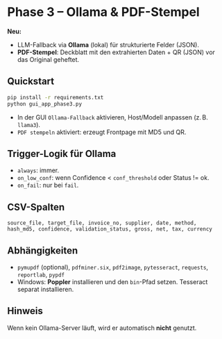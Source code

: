 
# Phase 3 – Ollama & PDF-Stempel

**Neu:** 
- LLM-Fallback via **Ollama** (lokal) für strukturierte Felder (JSON).
- **PDF-Stempel**: Deckblatt mit den extrahierten Daten + QR (JSON) vor das Original geheftet.

## Quickstart
```bash
pip install -r requirements.txt
python gui_app_phase3.py
```
- In der GUI `Ollama-Fallback` aktivieren, Host/Modell anpassen (z. B. `llama3`).
- `PDF stempeln` aktiviert: erzeugt Frontpage mit MD5 und QR.

## Trigger-Logik für Ollama
- `always`: immer.
- `on_low_conf`: wenn Confidence < `conf_threshold` oder Status != ok.
- `on_fail`: nur bei `fail`.

## CSV-Spalten
`source_file, target_file, invoice_no, supplier, date, method, hash_md5, confidence, validation_status, gross, net, tax, currency`

## Abhängigkeiten
- `pymupdf` (optional), `pdfminer.six`, `pdf2image`, `pytesseract`, `requests`, `reportlab`, `pypdf`
- Windows: **Poppler** installieren und den `bin`-Pfad setzen. Tesseract separat installieren.

## Hinweis
Wenn kein Ollama-Server läuft, wird er automatisch **nicht** genutzt.
